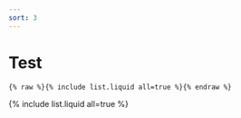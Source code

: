```yaml
---
sort: 3
---
```


# Test

```
{% raw %}{% include list.liquid all=true %}{% endraw %}
```

{% include list.liquid all=true %}
